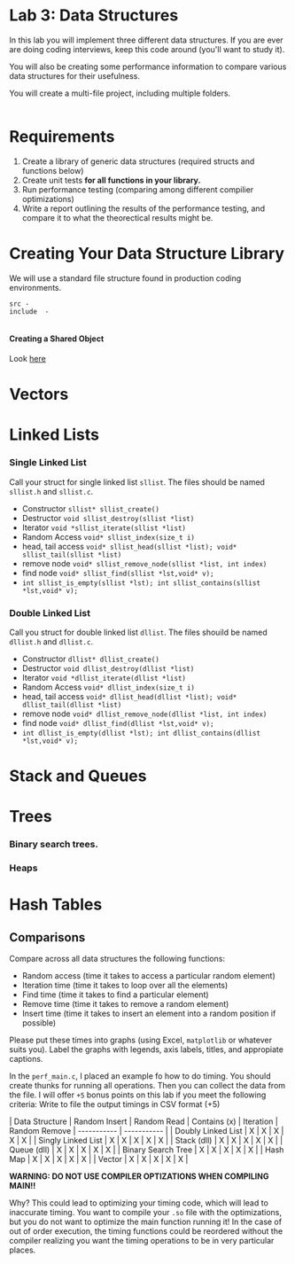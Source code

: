 # Lab 3: Data Structures

In this lab you will implement three different data structures. If you are ever are doing coding interviews, keep this code around (you'll want to study it).

You will also be creating some performance information to compare various data structures for their usefulness. 

You will create a multi-file project, including multiple folders. 

```

```

# Requirements 

1. Create a library of generic data structures (required structs and functions below)
2. Create unit tests **for all functions in your library.**
3. Run performance testing (comparing among different compilier optimizations)
4. Write a report outlining the results of the performance testing, and compare it to what the theorectical results might be.

# Creating Your Data Structure Library

We will use a standard file structure found in production coding environments. 

```
src - 
include  -


```


#### Creating a Shared Object
Look [here](https://www.cprogramming.com/tutorial/shared-libraries-linux-gcc.html)

# Vectors


# Linked Lists

### Single Linked List
Call your struct for single linked list `sllist`. The files should be named `sllist.h` and `sllist.c`. 
- Constructor  `sllist* sllist_create()`
- Destructor `void sllist_destroy(sllist *list)`
- Iterator `void *sllist_iterate(sllist *list)`
- Random Access `void* sllist_index(size_t i)`
- head, tail access `void* sllist_head(sllist *list); void* sllist_tail(sllist *list)`
- remove node `void* sllist_remove_node(sllist *list, int index)`
- find node `void* sllist_find(sllist *lst,void* v);`
- `int sllist_is_empty(sllist *lst); int sllist_contains(sllist *lst,void* v);`

### Double Linked List
Call you struct for double linked list `dllist`. The files shouild be named `dllist.h` and `dllist.c`. 
- Constructor  `dllist* dllist_create()`
- Destructor `void dllist_destroy(dllist *list)`
- Iterator `void *dllist_iterate(dllist *list)`
- Random Access `void* dllist_index(size_t i)`
- head, tail access `void* dllist_head(dllist *list); void* dllist_tail(dllist *list)`
- remove node `void* dllist_remove_node(dllist *list, int index)`
- find node `void* dllist_find(dllist *lst,void* v);`
- `int dllist_is_empty(dllist *lst); int dllist_contains(dllist *lst,void* v);`

# Stack and Queues

# Trees

### Binary search trees.

###  Heaps


# Hash Tables

## 

## Comparisons

Compare across all data structures the following functions:
- Random access (time it takes to access a particular random element)
- Iteration time (time it takes to loop over all the elements)
- Find time (time it takes to find a particular element)
- Remove time (time it takes to remove a random element)
- Insert time (time it takes to insert an element into a random position if possible)

Please put these times into graphs (using Excel, `matplotlib` or whatever suits you). Label the graphs with legends, axis labels, titles, and appropiate captions. 

In the `perf_main.c`, I placed an example fo how to do timing. You should create thunks for running all operations. Then you can collect the data from the file. I will offer `+5` bonus points on this lab if you meet the following criteria: Write to file the output timings in CSV format (+5)

| Data Structure      | Random Insert | Random Read | Contains (x) | Iteration | Random Remove
| ----------- | ----------- |
| Doubly Linked List | X | X | X | X | X | 
| Singly Linked List | X | X | X | X | X | 
| Stack (dll)        | X | X | X | X | X | 
| Queue (dll)        | X | X | X | X | X | 
| Binary Search Tree | X | X | X | X | X | 
| Hash Map           | X | X | X | X | X | 
| Vector             | X | X | X | X | X | 


**WARNING: DO NOT USE COMPILER OPTIZATIONS WHEN COMPILING MAIN!!**

Why? This could lead to optimizing your timing code, which will lead to inaccurate timing. You want to compile your `.so` file with the optimizations, but you do not want to optimize the main function running it! In the case of out of order execution, the timing functions could be reordered without the compiler realizing you want the timing operations to be in very particular places. 